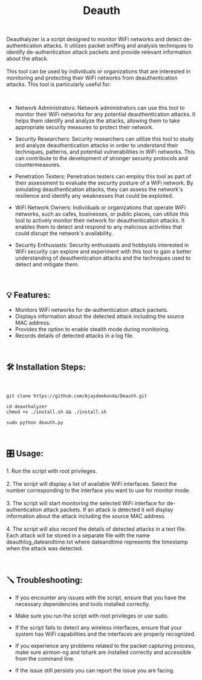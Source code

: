 <h1 align="center" id="title">Deauth</h1><br>

<p id="description">Deauthalyzer is a script designed to monitor WiFi networks and detect de-authentication attacks. It utilizes packet sniffing and analysis techniques to identify de-authentication attack packets and provide relevant information about the attack. <br><br>This tool can be used by individuals or organizations that are interested in monitoring and protecting their WiFi networks from deauthentication attacks. This tool is particularly useful for:</p><br>

* Network Administrators: Network administrators can use this tool to monitor their WiFi networks for any potential deauthentication attacks. It helps them identify and analyze the attacks, allowing them to take appropriate security measures to protect their network.

* Security Researchers: Security researchers can utilize this tool to study and analyze deauthentication attacks in order to understand their techniques, patterns, and potential vulnerabilities in WiFi networks. This can contribute to the development of stronger security protocols and countermeasures.

* Penetration Testers: Penetration testers can employ this tool as part of their assessment to evaluate the security posture of a WiFi network. By simulating deauthentication attacks, they can assess the network's resilience and identify any weaknesses that could be exploited.

* WiFi Network Owners: Individuals or organizations that operate WiFi networks, such as cafes, businesses, or public places, can utilize this tool to actively monitor their network for deauthentication attacks. It enables them to detect and respond to any malicious activities that could disrupt the network's availability.

* Security Enthusiasts: Security enthusiasts and hobbyists interested in WiFi security can explore and experiment with this tool to gain a better understanding of deauthentication attacks and the techniques used to detect and mitigate them.




<br><h2>💡 Features:</h2>

*   Monitors WiFi networks for de-authentication attack packets.
*   Displays information about the detected attack including the source MAC address.
*   Provides the option to enable stealth mode during monitoring.
*   Records details of detected attacks in a log file.
<br>



  
 

<h2>🛠️ Installation Steps:</h2><br>

```
git clone https://github.com/Ajaydeekonda/Deauth.git
```

```
cd deauthalyzer
chmod +x ./install.sh && ./install.sh
```

```
sudo python deauth.py
```

<br><h2>🎛 Usage:</h2>

1\. Run the script with root privileges. <br><br>2. The script will display a list of available WiFi interfaces. Select the number corresponding to the interface you want to use for monitor mode. <br><br>3. The script will start monitoring the selected WiFi interface for de-authentication attack packets. If an attack is detected it will display information about the attack including the source MAC address. <br><br>4. The script will also record the details of detected attacks in a text file. Each attack will be stored in a separate file with the name deauthlog\_dateandtime.txt where dateandtime represents the timestamp when the attack was detected.<br>

  
  
<br><h2>🪛 Troubleshooting:</h2>
*  If you encounter any issues with the script, ensure that you have the necessary dependencies and tools installed correctly.

*   Make sure you run the script with root privileges or use sudo.
*   If the script fails to detect any wireless interfaces, ensure that your system has WiFi capabilities and the interfaces are properly recognized.
*   If you experience any problems related to the packet capturing process, make sure airmon-ng and tshark are installed correctly and accessible from the command line.
* If the issue still persists you can report the issue you are facing.

